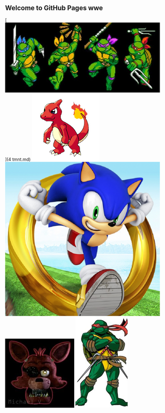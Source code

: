 ## Welcome to GitHub Pages wwe
[<img src="cowubunga.jpeg">](4 tmnt.md)
<img src="char.jpg">
<img src="sonic runers.jpg">
<img src="foxy.jpeg">
<img src="raph.jpeg">
